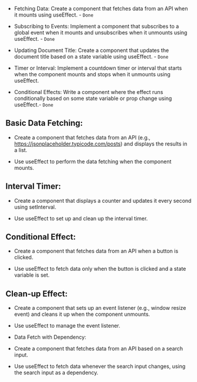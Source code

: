 - Fetching Data: Create a component that fetches data from an API when it mounts using useEffect. - `Done`

- Subscribing to Events: Implement a component that subscribes to a global event when it mounts and unsubscribes when it unmounts using useEffect. - `Done`

- Updating Document Title: Create a component that updates the document title based on a state variable using useEffect. - `Done`

- Timer or Interval: Implement a countdown timer or interval that starts when the component mounts and stops when it unmounts using useEffect.

- Conditional Effects: Write a component where the effect runs conditionally based on some state variable or prop change using useEffect.- `Done`

## Basic Data Fetching:

- Create a component that fetches data from an API (e.g., https://jsonplaceholder.typicode.com/posts) and displays the results in a list.

- Use useEffect to perform the data fetching when the component mounts.

## Interval Timer:

- Create a component that displays a counter and updates it every second using setInterval.

- Use useEffect to set up and clean up the interval timer.

## Conditional Effect:

- Create a component that fetches data from an API when a button is clicked.

- Use useEffect to fetch data only when the button is clicked and a state variable is set.

## Clean-up Effect:

- Create a component that sets up an event listener (e.g., window resize event) and cleans it up when the component unmounts.

- Use useEffect to manage the event listener.

- Data Fetch with Dependency:

- Create a component that fetches data from an API based on a search input.

- Use useEffect to fetch data whenever the search input changes, using the search input as a dependency.
